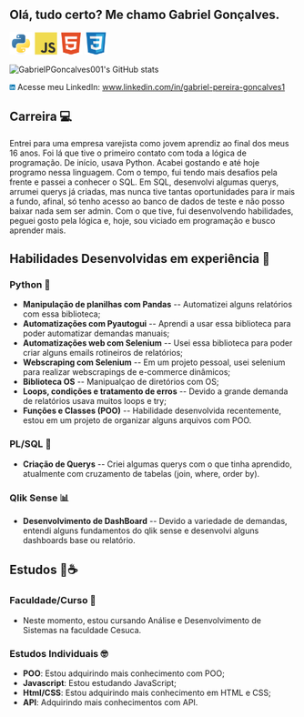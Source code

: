 ## Olá, tudo certo? Me chamo Gabriel Gonçalves.

<img src="https://github.com/devicons/devicon/blob/master/icons/python/python-original.svg" width="40" height="40"/> <img src="https://github.com/devicons/devicon/blob/master/icons/javascript/javascript-original.svg" width="40" height="40"/> <img src="https://github.com/devicons/devicon/blob/master/icons/html5/html5-plain.svg" widht="40" height="40"/> <img src="https://github.com/devicons/devicon/blob/master/icons/css3/css3-original.svg" widht="40" height="40"/>

![GabrielPGoncalves001's GitHub stats](https://github-readme-stats.vercel.app/api?username=GabrielPGoncalves001&show_icons=true&theme=transparent)

<img src="https://github.com/devicons/devicon/blob/master/icons/linkedin/linkedin-original.svg" width="10" height="10"/> Acesse meu LinkedIn: www.linkedin.com/in/gabriel-pereira-goncalves1
## Carreira 💻
Entrei para uma empresa varejista como jovem aprendiz ao final dos meus 16 anos. Foi lá que tive o primeiro contato com toda a lógica de programação. De início, usava Python. Acabei gostando e até hoje programo nessa linguagem. Com o tempo, fui tendo mais desafios pela frente e passei a conhecer o SQL. Em SQL, desenvolvi algumas querys, arrumei querys já criadas, mas nunca tive tantas oportunidades para ir mais a fundo, afinal, só tenho acesso ao banco de dados de teste e não posso baixar nada sem ser admin. Com o que tive, fui desenvolvendo habilidades, peguei gosto pela lógica e, hoje, sou viciado  em programação e busco aprender mais.

## Habilidades Desenvolvidas em experiência 🧠
### Python 🐍
- **Manipulação de planilhas com Pandas** -- Automatizei alguns relatórios com essa biblioteca; 
- **Automatizações com Pyautogui** -- Aprendi a usar essa biblioteca para poder automatizar demandas manuais;
- **Automatizações web com Selenium** -- Usei essa biblioteca para poder criar alguns emails rotineiros de relatórios;
- **Webscraping com Selenium** -- Em um projeto pessoal, usei selenium para realizar webscrapings de e-commerce dinâmicos;
- **Biblioteca OS** -- Manipualçao de diretórios com OS;
- **Loops, condições e tratamento de erros** -- Devido a grande demanda de relatórios usava muitos loops e try;
- **Funções e Classes (POO)** -- Habilidade desenvolvida recentemente, estou em um projeto de organizar alguns arquivos com POO.

### PL/SQL 📑

- **Criação de Querys** -- Criei algumas querys com o que tinha aprendido, atualmente com cruzamento de tabelas (join, where, order by).

### Qlik Sense 📊
- **Desenvolvimento de DashBoard** -- Devido a variedade de demandas, entendi alguns fundamentos do qlik sense e desenvolvi alguns dashboards base ou relatório.

## Estudos 📖☕
### Faculdade/Curso 🏢
- Neste momento, estou cursando Análise e Desenvolvimento de Sistemas na faculdade Cesuca.

### Estudos Individuais 🤓
- **POO**: Estou adquirindo mais conhecimento com POO;
- **Javascript**: Estou estudando JavaScript;
- **Html/CSS**: Estou adquirindo mais conhecimento em HTML e CSS;
- **API**: Adquirindo mais conhecimentos com API.



